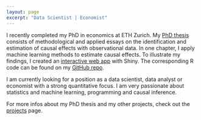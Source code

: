 ```yaml
---
layout: page
excerpt: "Data Scientist | Economist"
---
```


I recently completed my PhD in economics at ETH Zurich. My [PhD thesis](projects/Doctoral_Thesis_EM.pdf) consists of methodological and applied essays on the identification and estimation of causal effects with observational data. In one chapter, I apply machine learning methods to estimate causal effects. To illustrate my findings, I created an [interactive web app](https://eliasmoor.shinyapps.io/mlevaluation/) with Shiny. The corresponding R code can be found on my [GitHub repo](https://github.com/emoor/mlevaluation).

I am currently looking for a position as a data scientist, data analyst or economist with a strong quantitative focus. I am very passionate about statistics and machine learning, programming and causal inference.

For more infos about my PhD thesis and my other projects, check out the [projects](/projects/) page.
